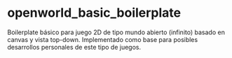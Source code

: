 # openworld_basic_boilerplate
Boilerplate básico para juego 2D de tipo mundo abierto (infinito) basado en canvas y vista top-down. Implementado como base para posibles desarrollos personales de este tipo de juegos.
